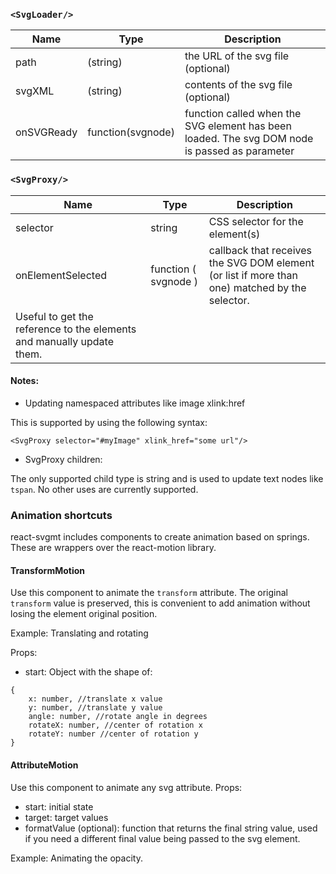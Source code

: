 ### `<SvgLoader/>`

| Name       | Type              | Description                                                                                   |
| ---------- | ----------------- | --------------------------------------------------------------------------------------------- |
| path       | (string)          | the URL of the svg file (optional)                                                            |
| svgXML     | (string)          | contents of the svg file (optional)                                                           |
| onSVGReady | function(svgnode) | function called when the SVG element has been loaded. The svg DOM node is passed as parameter |

### `<SvgProxy/>`

| Name                                                                  | Type                 | Description                                                                                    |
| --------------------------------------------------------------------- | -------------------- | ---------------------------------------------------------------------------------------------- |
| selector                                                              | string               | CSS selector for the element(s)                                                                |
| onElementSelected                                                     | function ( svgnode ) | callback that receives the SVG DOM element (or list if more than one) matched by the selector. |
| Useful to get the reference to the elements and manually update them. |

#### Notes:

* Updating namespaced attributes like image xlink:href

This is supported by using the following syntax:

```
<SvgProxy selector="#myImage" xlink_href="some url"/>
```

* SvgProxy children:

The only supported child type is string and is used to update
text nodes like `tspan`. No other uses are currently supported.

### Animation shortcuts

react-svgmt includes components to create animation based on springs.
These are wrappers over the react-motion library.

#### TransformMotion

Use this component to animate the `transform` attribute.
The original `transform` value is preserved, this is convenient
to add animation without losing the element original position.

Example: Translating and rotating

<script src="https://gist.github.com/hugozap/7e631fcc5591a684bd60ee485e408954.js"></script>

Props:

- start: Object with the shape of:

```
{
    x: number, //translate x value
    y: number, //translate y value
    angle: number, //rotate angle in degrees
    rotateX: number, //center of rotation x
    rotateY: number //center of rotation y
}
```

#### AttributeMotion

Use this component to animate any svg attribute.
Props:

* start: initial state
* target: target values
* formatValue (optional): function that returns the final string value, used if you need a different final value being passed to the svg element.

Example: Animating the opacity.

<script src="https://gist.github.com/hugozap/4ceac468f167b8aabc27db87c87c21b5.js"></script>


